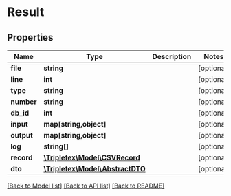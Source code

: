 # Result

## Properties
Name | Type | Description | Notes
------------ | ------------- | ------------- | -------------
**file** | **string** |  | [optional] 
**line** | **int** |  | [optional] 
**type** | **string** |  | [optional] 
**number** | **string** |  | [optional] 
**db_id** | **int** |  | [optional] 
**input** | **map[string,object]** |  | [optional] 
**output** | **map[string,object]** |  | [optional] 
**log** | **string[]** |  | [optional] 
**record** | [**\Tripletex\Model\CSVRecord**](CSVRecord.md) |  | [optional] 
**dto** | [**\Tripletex\Model\AbstractDTO**](AbstractDTO.md) |  | [optional] 

[[Back to Model list]](../README.md#documentation-for-models) [[Back to API list]](../README.md#documentation-for-api-endpoints) [[Back to README]](../README.md)

